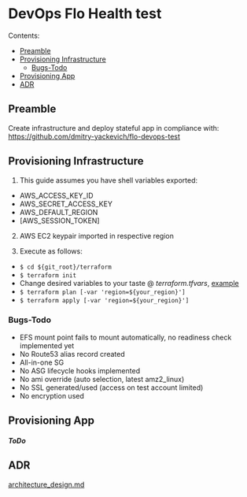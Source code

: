# DevOps Flo Health test

Contents:
* [Preamble](#preamble)
* [Provisioning Infrastructure](#provisioning-infrastructure)
  * [Bugs-Todo](#bugs-todo)
* [Provisioning App](#provisioning-app)
* [ADR]($adr)


## Preamble

Create infrastructure and deploy stateful app in compliance with:
https://github.com/dmitry-yackevich/flo-devops-test

## Provisioning Infrastructure
1. This guide assumes you have shell variables exported:

  * AWS_ACCESS_KEY_ID
  * AWS_SECRET_ACCESS_KEY
  * AWS_DEFAULT_REGION
  * [AWS_SESSION_TOKEN]


2. AWS EC2 keypair imported in respective region

3. Execute as follows:

  * `$ cd ${git_root}/terraform`
  * `$ terraform init`
  * Change desired variables to your taste @  *terraform.tfvars*, [example](terraform/terraform.tfvars)
  * `$ terraform plan [-var 'region=${your_region}']`
  * `$ terraform apply [-var 'region=${your_region}']`

### Bugs-Todo

* EFS mount point fails to mount automatically, no readiness check implemented yet
* No Route53 alias record created
* All-in-one SG
* No ASG lifecycle hooks implemented
* No ami override (auto selection, latest amz2_linux)
* No SSL generated/used (access on test account limited)
* No encryption used

## Provisioning App

##### ToDo

## ADR

[architecture_design.md](adr/architecture_design.md)
